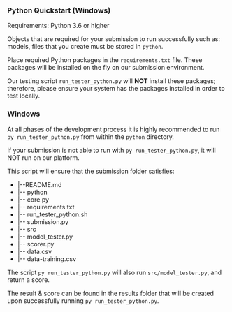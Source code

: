 ### Python Quickstart (Windows)

Requirements: Python 3.6 or higher

Objects that are required for your submission to run successfully such as: models, files that you create must be stored in `python`.

Place required Python packages in the `requirements.txt` file. These packages will be installed on the fly on our submission environment.

Our testing script `run_tester_python.py` will **NOT** install these packages; therefore, please ensure your system has the packages installed in order to test locally.

### Windows

At all phases of the development process it is highly recommended to run `py run_tester_python.py` from within the `python` directory.

If your submission is not able to run with `py run_tester_python.py`, it will NOT run on our platform.

This script will ensure that the submission folder satisfies:  

* |--README.md
* |-- python
*    |-- core.py
*    |-- requirements.txt
*    |-- run_tester_python.sh
*    |-- submission.py
* |-- src
*    |-- model_tester.py
*    |-- scorer.py
* |-- data.csv
* |-- data-training.csv

The script `py run_tester_python.py` will also run `src/model_tester.py`, and return a score. 

The result & score can be found in the results folder that will be created upon successfully running `py run_tester_python.py`.

